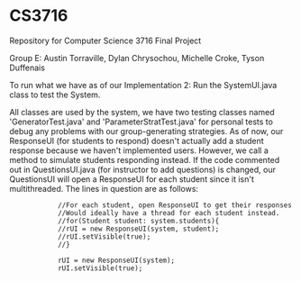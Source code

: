 CS3716
======

Repository for Computer Science 3716 Final Project

Group E:
Austin Torraville,
Dylan Chrysochou,
Michelle Croke,
Tyson Duffenais

To run what we have as of our Implementation 2:
Run the SystemUI.java class to test the System.

All classes are used by the system, we have two testing classes named 'GeneratorTest.java' and 
'ParameterStratTest.java' for personal tests to debug any problems with our group-generating strategies.
As of now, our ResponseUI (for students to respond) doesn't actually add a student response because 
we haven't implemented users. However, we call a method to simulate students responding instead.
If the code commented out in QuestionsUI.java (for instructor to add questions) is changed, our 
QuestionsUI will open a ResponseUI for each student since it isn't multithreaded. The lines in question 
are as follows:

				//For each student, open ResponseUI to get their responses
				//Would ideally have a thread for each student instead.
				//for(Student student: system.students){
				//rUI = new ResponseUI(system, student);
				//rUI.setVisible(true);
				//}
				
				rUI = new ResponseUI(system);
				rUI.setVisible(true);

